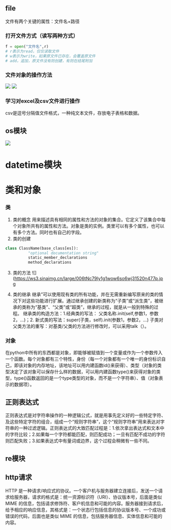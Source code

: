 ## file
文件有两个关键的属性：文件名+路径
### 打开文件方式（读写两种方式）
```python
f = open("文件名",r)
# r表示为read，仅仅读取文件
# w表示为write，如果原文件已存在，会覆盖原文件
# add，追加，原文件没有则创建，有则在结尾附加
```
### 文件对象的操作方法
![](https://ws3.sinaimg.cn/large/006tNc79ly1g1woqyqrlgj30y70u07at.jpg)
![](https://ws2.sinaimg.cn/large/006tNc79ly1g1woqq91w6j30y90u044j.jpg)
### 学习对excel及csv文件进行操作
 csv是逗号分隔值文件格式，一种纯文本文件，存放电子表格和数据。
## os模块
![](https://ws4.sinaimg.cn/large/006tNc79ly1g1wotisdamj30x60u0aga.jpg)

# datetime模块
# 类和对象
### 类
1. 类的概念
用来描述具有相同的属性和方法的对象的集合。它定义了该集合中每个对象所共有的属性和方法。对象是类的实例。类里可以有多个属性，也可以有多个方法。同时也有自己的字段。
2. 类的创建

```python
class ClassName(base_class[es]):
          "optional documentation string"
          static_member_declarations
          method_declarations

```
3. 类的方法
![](https://ws3.sinaimg.cn/large/006tNc79ly1g1wow6so6wj31520n477p.jpg

4. 类的继承
继承”可以使用现有类的所有功能，并在无需重新编写原来的类的情况下对这些功能进行扩展。通过继承创建的新类称为“子类”或“派生类”，被继承的类称为“基类”、“父类”或“超类”，继承的过程，就是从一般到特殊的过程。
继承类的构造方法：1.经典类的写法： 父类名称.init(self,参数1，参数2，…)；2. 新式类的写法：super(子类，self).init(参数1，参数2，…)
子类对父类方法的重写：对基类/父类的方法进行修改时，可以采用talk（）。

### 对象
在python中所有的东西都是对象，即能够被赋值到一个变量或作为一个参数传入一个函数。每个对象都有三个特性，身份（每一个对象都有一个唯一的身份标识自己，即该对象的内存地址，该地址可以用内建函数id()来获得）、类型（对象的类型决定了该对象可以保存什么样的数据，可以用内建函数type()来获得对象的类型，type()函数返回的是一个type类型的对象，而不是一个字符串）、值（对象表示的数据项）。
## 正则表达式

正则表达式是对字符串操作的一种逻辑公式，就是用事先定义好的一些特定字符、及这些特定字符的组合，组成一个“规则字符串”，这个“规则字符串”用来表达对字符串的一种过滤逻辑。正则表达式的大致匹配过程是：1.依次拿出表达式和文本中的字符比较；2.如果每一个字符都能匹配，则匹配成功；一旦有匹配不成功的字符则匹配失败；3.如果表达式中有量词或边界，这个过程会稍微有一些不同。

## re模块
## http请求
HTTP 是一种请求/响应式的协议。一个客户机与服务器建立连接后，发送一个请求给服务器，请求的格式是：统一资源标识符（URI）、协议版本号，后面是类似 MIME 的信息，包括请求修饰符、客户机信息和可能的内容。服务器接到请求后，给予相应的响应信息，其格式是：一个状态行包括信息的协议版本号、一个成功或错误的代码，后面也是类似 MIME 的信息，包括服务器信息、实体信息和可能的内容。
